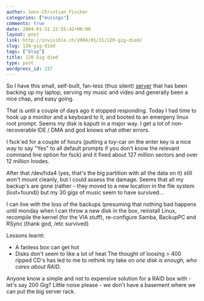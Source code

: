 ```yaml
---
author: Jens-Christian Fischer
categories: ["musings"]
comments: true
date: 2004-01-31 22:55:42+00:00
layout: post
link: http://invisible.ch/2004/01/31/120-gig-died/
slug: 120-gig-died
tags: ["blog"]
title: 120 Gig died
type: post
wordpress_id: 237
---
```


So I have this small, self-built, fan-less (thus silent) [server](http://www.invisible.ch/archives/000210.html) that has been backing up my laptop, serving my music and video and generally been a nice chap, and easy going.

That is until a couple of days ago it stopped responding. Today I had time to hook up a monitor and a keyboard to it, and booted to an emergeny linux root prompt. Seems my disk is kaputt in a major way. I get a lot of non-recoverable IDE / DMA and god knows what other errors.

I fsck'ed for a couple of hours (putting a toy-car on the enter key is a nice way to say "Yes" to all default prompts if you don't know the relevant command line option for fsck) and it fixed about 127 million sectors and over 12 million Inodes.

After that /dev/hda4 (yes, that's the big partition with all the data on it) still won't mount cleanly, but I could assess the damage. Seems that all my backup's are gone (rather - they moved to a new location in the file system (lost+found)) but my 30 gigs of music seem to have survived... 

I can live with the loss of the backups (presuming that nothing bad happens until monday when I can throw a new disk in the box, reinstall Linux, recompile the kernel (for the VIA stuff), re-configure Samba, BackupPC and RSync (thank god, /etc survived)

Lessons learnt: 

  * A fanless box can get hot
  * Disks don't seem to like a lot of heat
The thought of loosing > 400 ripped CD's has led to me to rethink my take on _one disk is enough, who cares about RAID_.

Anyone know a simple and not to expensive solution for a RAID box with - let's say 200 Gig? Little noise please - we don't have a basement where we can put the big server rack.
